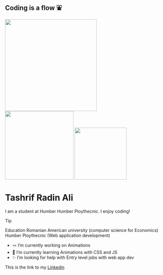## Coding is a flow ⛲
<img src="https://t3.ftcdn.net/jpg/03/21/24/30/360_F_321243084_GstfWflk1eTLlzUdRZ5mjoP5IG1iCc8J.jpg" width="300"> <img src="https://www.lemosys.com/blog/wp-content/uploads/2022/05/nodejs.jpg" width="224"> <img src="https://encrypted-tbn0.gstatic.com/images?q=tbn:ANd9GcQA1uFsJtU3AiSYk-Di-pOSFO_EiwEvidll3Q&s" width="170">

# Tashrif Radin Ali
I am a student at Humber Humber Ploythecnic. I enjoy coding!
>[!tip]
>Education 
> Romanian American university (computer science for Economics)  
> Humber Ploythecnic (Web application development)


- 🪢 I’m currently working on Animations
- 📝 I’m currently learning Animations with CSS and JS
- ✨ I’m looking for help with Entry level jobs with web app dev

This is the link to my [Linkedin](https://encrypted-tbn0.gstatic.com/images?q=tbn:ANd9GcQA1uFsJtU3AiSYk-Di-pOSFO_EiwEvidll3Q&s)
